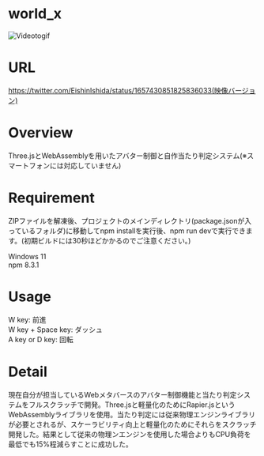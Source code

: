 # world_x
![Videotogif](https://github.com/Chabuei/Gravity-Point-Calculator/assets/102859047/1ab9ac97-fbca-4bba-939f-939ec991a7a7)

# URL
https://twitter.com/EishinIshida/status/1657430851825836033(映像バージョン)

# Overview
Three.jsとWebAssemblyを用いたアバター制御と自作当たり判定システム(※スマートフォンには対応していません)

# Requirement
ZIPファイルを解凍後、プロジェクトのメインディレクトリ(package.jsonが入っているフォルダ)に移動してnpm installを実行後、npm run devで実行できます。(初期ビルドには30秒ほどかかるのでご注意ください。)<br>

Windows 11<br>
npm 8.3.1<br>

# Usage
W key: 前進<br>
W key + Space key: ダッシュ<br>
A key or D key: 回転<br>

# Detail
現在自分が担当しているWebメタバースのアバター制御機能と当たり判定システムをフルスクラッチで開発。Three.jsと軽量化のためにRapier.jsというWebAssemblyライブラリを使用。当たり判定には従来物理エンジンライブラリが必要とされるが、スケーラビリティ向上と軽量化のためにそれらをスクラッチ開発した。結果として従来の物理ンエンジンを使用した場合よりもCPU負荷を最低でも15%程減らすことに成功した。



